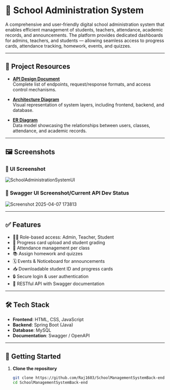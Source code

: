 # 🏫 School Administration System

A comprehensive and user-friendly digital school administration system that enables efficient management of students, teachers, attendance, academic records, and announcements. The platform provides dedicated dashboards for admins, teachers, and students — allowing seamless access to progress cards, attendance tracking, homework, events, and quizzes.

---

## 📁 Project Resources

- **[API Design Document](https://docs.google.com/document/d/1dACmwmlhZIZBMFnkkMYFHXR4zh2_agWiEy-haQvv_8w/edit?usp=sharing)**  
  Complete list of endpoints, request/response formats, and access control mechanisms.

- **[Architecture Diagram](https://docs.google.com/document/d/1vWqml8O8fl7eBnEjBJVvu830CL2YMP9g96SSsFGHz_E/edit?usp=sharing)**  
  Visual representation of system layers, including frontend, backend, and database.

- **[ER Diagram](https://docs.google.com/document/d/13VHjgQEg8ebRn16AgWfqX1xgfxXa-bzvmmUzP71gDHo/edit?usp=sharing)**  
  Data model showcasing the relationships between users, classes, attendance, and academic records.

---

## 🖼️ Screenshots

### 🎨 UI Screenshot  
![SchoolAdministrationSystemUI](https://res.cloudinary.com/dlxgvdvqg/image/upload/v1744031266/SchoolAdministrationSystemUI_r1apgk.jpg)




### 🧾 Swagger UI Screenshot/Current API Dev Status
![Screenshot 2025-04-07 173813](https://res.cloudinary.com/dlxgvdvqg/image/upload/v1744031166/Screenshot_2025-04-07_173813_qcq73v.png)


---

## ✅ Features

- 👨‍🏫 Role-based access: Admin, Teacher, Student
- 🎯 Progress card upload and student grading
- 📅 Attendance management per class
- 📚 Assign homework and quizzes
- 🗓️ Events & Noticeboard for announcements
- 📥 Downloadable student ID and progress cards
- 🔒 Secure login & user authentication
- 📡 RESTful API with Swagger documentation

---

## 🛠️ Tech Stack

- **Frontend**: HTML, CSS, JavaScript  
- **Backend**: Spring Boot (Java)  
- **Database**: MySQL  
- **Documentation**: Swagger / OpenAPI  

---

## 🚀 Getting Started

1. **Clone the repository**
   ```bash
   git clone https://github.com/Raj1603/SchoolManagementSystemBack-end.git
   cd SchoolManagementSystemBack-end
